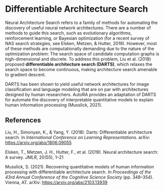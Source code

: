 # Differentiable Architecture Search

Neural Architecture Search refers to a family of methods for automating the discovery of useful neural network architectures. There are a number of methods to guide this search, such as evolutionary algorithms, reinforcement learning, or Bayesian optimization (for a recent survey of NAS search strategies, see Elsken, Metzen, & Hutter, 2019). However, most of these methods are computationally demanding due to the nature of the optimization problem: The search space of candidate computation graphs is high-dimensional and discrete. To address this problem, Liu et al. (2018) proposed **differentiable architecture search (DARTS)**, which relaxes the search space to become continuous, making architecture search amenable to gradient descent. 

DARTS has been shown to yield useful network architectures for image classification and language modeling that are on par with architectures designed by human researchers. AutoRA provides an adaptation of DARTS for automate the discovery of interpretable quantitative models to explain human information processing (Musslick, 2021).

## References

Liu, H., Simonyan, K., & Yang, Y. (2018). Darts: Differentiable architecture search. In *International Conference on Learning Representations*. arXiv: https://arxiv.org/abs/1806.09055

Elsken, T., Metzen, J. H., Hutter, F., et al. (2019). Neural architecture search: A survey. *JMLR*, 20(55), 1–21

Musslick, S. (2021). Recovering quantitative models of human information processing with differentiable architecture search. In *Proceedings of the 43rd Annual Conference of the Cognitive Science Society* (pp. 348–354). Vienna, AT. arXiv: https://arxiv.org/abs/2103.13939


